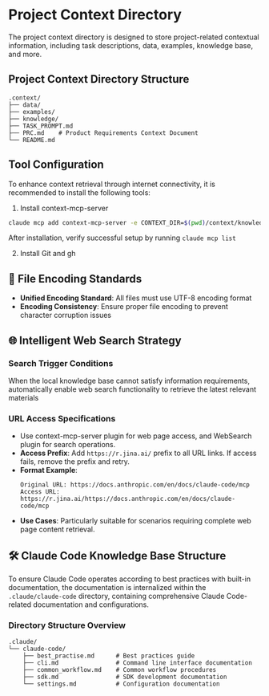 # Project Context Directory

The project context directory is designed to store project-related contextual information, including task descriptions, data, examples, knowledge base, and more.

## Project Context Directory Structure
```
.context/
├── data/
├── examples/
├── knowledge/
├── TASK_PROMPT.md
├── PRC.md    # Product Requirements Context Document
└── README.md
```

## Tool Configuration

To enhance context retrieval through internet connectivity, it is recommended to install the following tools:

1. Install context-mcp-server
```bash
claude mcp add context-mcp-server -e CONTEXT_DIR=$(pwd)/context/knowledge -- uvx context-mcp-server
```
After installation, verify successful setup by running `claude mcp list`

2. Install Git and gh

## 📄 File Encoding Standards
- **Unified Encoding Standard**: All files must use UTF-8 encoding format
- **Encoding Consistency**: Ensure proper file encoding to prevent character corruption issues

## 🌐 Intelligent Web Search Strategy

### Search Trigger Conditions
When the local knowledge base cannot satisfy information requirements, automatically enable web search functionality to retrieve the latest relevant materials

### URL Access Specifications
- Use context-mcp-server plugin for web page access, and WebSearch plugin for search operations.
- **Access Prefix**: Add `https://r.jina.ai/` prefix to all URL links. If access fails, remove the prefix and retry.
- **Format Example**: 
  ```
  Original URL: https://docs.anthropic.com/en/docs/claude-code/mcp
  Access URL: https://r.jina.ai/https://docs.anthropic.com/en/docs/claude-code/mcp
  ```
- **Use Cases**: Particularly suitable for scenarios requiring complete web page content retrieval.

## 🛠️ Claude Code Knowledge Base Structure

To ensure Claude Code operates according to best practices with built-in documentation, the documentation is internalized within the `.claude/claude-code` directory, containing comprehensive Claude Code-related documentation and configurations.

### Directory Structure Overview
```
.claude/
└── claude-code/
    ├── best_practise.md      # Best practices guide
    ├── cli.md                # Command line interface documentation
    ├── common_workflow.md    # Common workflow procedures
    ├── sdk.md                # SDK development documentation
    └── settings.md           # Configuration documentation
```